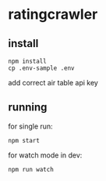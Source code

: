 # ratingcrawler

## install

```
npm install
cp .env-sample .env
```

add correct air table api key

## running

for single run:
```
npm start
```

for watch mode in dev:
```
npm run watch
```